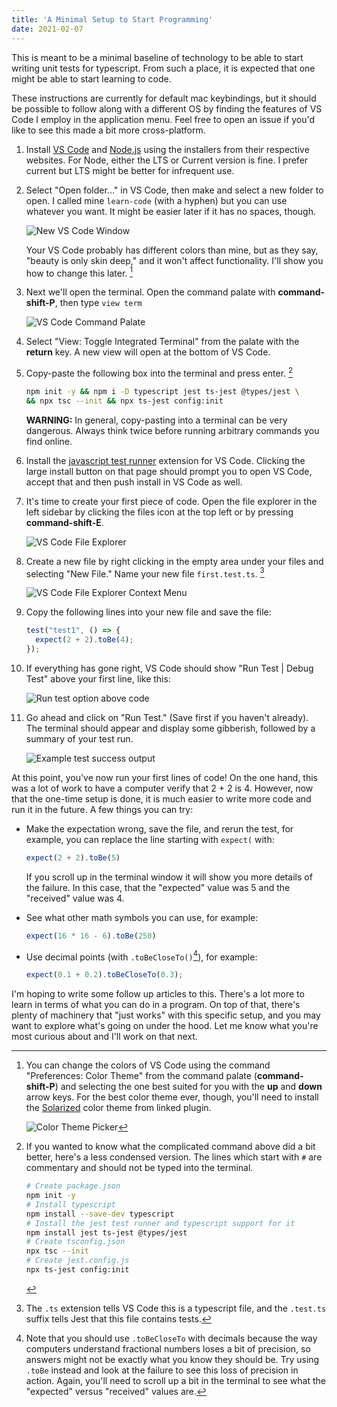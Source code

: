 ```yaml
---
title: 'A Minimal Setup to Start Programming'
date: 2021-02-07
---
```

This is meant to be a minimal baseline of technology to be able to start writing
unit tests for typescript. From such a place, it is expected that one might be
able to start learning to code.

These instructions are currently for default mac keybindings, but it should be
possible to follow along with a different OS by finding the features of VS Code
I employ in the application menu.  Feel free to open an issue if you'd like to
see this made a bit more cross-platform.

1. Install [VS Code] and [Node.js] using the installers from their respective
   websites.  For Node, either the LTS or Current version is fine.  I prefer
   current but LTS might be better for infrequent use.

[vs code]: https://code.visualstudio.com/
[node.js]: https://nodejs.org/

2. Select "Open folder..." in VS Code, then make and select a new folder to
   open. I called mine `learn-code` (with a hyphen) but you can use whatever
   you want.  It might be easier later if it has no spaces, though.

   ![New VS Code Window](./img/vs-code-open-folder.png)

   Your VS Code probably has different colors than mine, but as they say,
   "beauty is only skin deep," and it won't affect functionality. I'll show you
   how to change this later. [^1]

3. Next we'll open the terminal.  Open the command palate with
   **command-shift-P**, then type `view term`

   ![VS Code Command Palate](./img/vs-code-command-palate.png)

4. Select "View: Toggle Integrated Terminal" from the palate with the
   **return** key.  A new view will open at the bottom of VS Code.

5. Copy-paste the following box into the terminal and press enter. [^2]

   ```bash
   npm init -y && npm i -D typescript jest ts-jest @types/jest \
   && npx tsc --init && npx ts-jest config:init
   ```

   **WARNING:** In general, copy-pasting into a terminal can be very dangerous.
   Always think twice before running arbitrary commands you find online.

6. Install the [javascript test runner] extension for VS Code.  Clicking the 
   large install button on that page should prompt you to open VS Code, accept
   that and then push install in VS Code as well.

[javascript test runner]: https://marketplace.visualstudio.com/items?itemName=oshri6688.javascript-test-runner

7. It's time to create your first piece of code.  Open the file explorer in the
   left sidebar by clicking the files icon at the top left or by pressing 
   **command-shift-E**.

   ![VS Code File Explorer](./img/vs-code-file-explorer.png)

8. Create a new file by right clicking in the empty area under your files and
   selecting "New File."  Name your new file `first.test.ts`. [^3]

   ![VS Code File Explorer Context Menu](./img/vs-code-new-file.png)

9. Copy the following lines into your new file and save the file:

   ```typescript
   test("test1", () => {
     expect(2 + 2).toBe(4);
   });
   ```

10. If everything has gone right, VS Code should show "Run Test | Debug Test" 
    above your first line, like this:

    ![Run test option above code](./img/vs-code-run-test.png)

11. Go ahead and click on "Run Test." (Save first if you haven't already).  The
    terminal should appear and display some gibberish, followed by a summary of
    your test run.

    ![Example test success output](./img/vs-code-test-success.png)

At this point, you've now run your first lines of code!  On the one hand, this
was a lot of work to have a computer verify that 2 + 2 is 4.  However, now that
the one-time setup is done, it is much easier to write more code and run it in
the future.  A few things you can try:

* Make the expectation wrong, save the file, and rerun the test, for example,
  you can replace the line starting with `expect(` with:

  ```typescript
  expect(2 + 2).toBe(5)
  ```

  If you scroll up in the terminal window it will show you more details of the
  failure.  In this case, that the "expected" value was 5 and the "received"
  value was 4.

* See what other math symbols you can use, for example:

  ```typescript
  expect(16 * 16 - 6).toBe(250)
  ```

* Use decimal points (with `.toBeCloseTo()`[^4]), for example:

  ```typescript
  expect(0.1 + 0.2).toBeCloseTo(0.3);
  ```

I'm hoping to write some follow up articles to this.  There's a lot more to
learn in terms of what you can do in a program.  On top of that, there's plenty
of machinery that "just works" with this specific setup, and you may want to
explore what's going on under the hood.  Let me know what you're most curious
about and I'll work on that next.

[^1]:

    You can change the colors of VS Code using the command "Preferences: Color
    Theme" from the command palate (**command-shift-P**) and selecting the one
    best suited for you with the **up** and **down** arrow keys.  For the
    best color theme ever, though, you'll need to install the [Solarized] color
    theme from linked plugin.

    ![Color Theme Picker](./img/vs-code-color-theme-picker.png)

[Solarized]: https://marketplace.visualstudio.com/items?itemName=ryanolsonx.solarized

[^2]:

    If you wanted to know what the complicated command above did a bit better,
    here's a less condensed version.  The lines which start with `#` are
    commentary and should not be typed into the terminal.

    ```bash
    # Create package.json
    npm init -y
    # Install typescript
    npm install --save-dev typescript
    # Install the jest test runner and typescript support for it
    npm install jest ts-jest @types/jest
    # Create tsconfig.json
    npx tsc --init
    # Create jest.config.js
    npx ts-jest config:init
    ```

[^3]:

    The `.ts` extension tells VS Code this is a typescript file, and the 
    `.test.ts` suffix tells Jest that this file contains tests.

[^4]:

    Note that you should use `.toBeCloseTo` with decimals because the way 
    computers understand fractional numbers loses a bit of precision, so answers
    might not be exactly what you know they should be.  Try using `.toBe`
    instead and look at the failure to see this loss of precision in action.
    Again, you'll need to scroll up a bit in the terminal to see what the
    "expected" versus "received" values are.